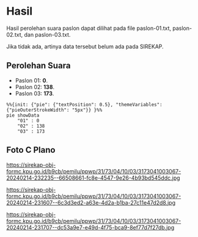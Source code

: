 # Hasil

Hasil perolehan suara paslon dapat dilihat pada file paslon-01.txt, paslon-02.txt, dan paslon-03.txt.

Jika tidak ada, artinya data tersebut belum ada pada SIREKAP.

## Perolehan Suara

 * Paslon 01: **0**.
 * Paslon 02: **138**.
 * Paslon 03: **173**.

```mermaid
%%{init: {"pie": {"textPosition": 0.5}, "themeVariables": {"pieOuterStrokeWidth": "5px"}} }%%
pie showData
    "01" : 0
    "02" : 138
    "03" : 173
```
## Foto C Plano

https://sirekap-obj-formc.kpu.go.id/b9cb/pemilu/ppwp/31/73/04/10/03/3173041003067-20240214-232235--66508661-fc8e-4547-9e26-4b93bd545ddc.jpg

https://sirekap-obj-formc.kpu.go.id/b9cb/pemilu/ppwp/31/73/04/10/03/3173041003067-20240214-231607--6c3d3ed2-a63e-4d2a-b1ba-27c11e47d2d8.jpg

https://sirekap-obj-formc.kpu.go.id/b9cb/pemilu/ppwp/31/73/04/10/03/3173041003067-20240214-231707--dc53a9e7-e49d-4f75-bca9-8ef77d7f27db.jpg
